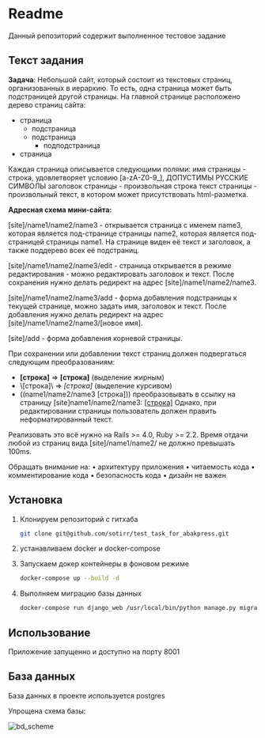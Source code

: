 
# Readme

Данный репозиторий содержит выполненное тестовое задание

## Текст задания

**Задача**: Небольшой сайт, который состоит из текстовых страниц, организованных в иерархию. То есть, одна страница может быть подстраницей другой страницы.
На главной странице расположено дерево страниц сайта:

- страница
  - подстраница
  - подстраница
    - подподстраница
- страница

Каждая страница описывается следующими полями:
имя страницы - строка, удовлетворяет условию [a-zA-Z0-9_], ДОПУСТИМЫ РУССКИЕ СИМВОЛЫ
заголовок страницы - произвольная строка
текст страницы - произвольный текст, в котором может присутствовать html-разметка.

**Адресная схема мини-сайта:**

[site]/name1/name2/name3 - открывается страница с именем name3, которая является под-странице страницы name2, которая является под-страницей страницы name1. На странице виден её текст и заголовок, а также поддерево всех её подстраниц.

[site]/name1/name2/name3/edit - страница открывается в режиме редактирования - можно редактировать заголовок и текст. После сохранения нужно делать редирект на адрес [site]/name1/name2/name3.

[site]/name1/name2/name3/add - форма добавления подстраницы к текущей странице, можно задать имя, заголовок и текст. После добавления нужно делать редирект на адрес [site]/name1/name2/name3/[новое имя].

[site]/add - форма добавления корневой страницы.

При сохранении или добавлении текст страниц должен подвергаться следующим преобразованиям:
- **[строка]** => <b>[строка]</b> (выделение жирным)
- \\[строка]\\ => <i>[строка]</i> (выделение курсивом)
- ((name1/name2/name3 [строка])) преобразовывать в ссылку на страницу [site]name1/name2/name3: <a href="[site]name1/name2/name3">[строка]</a> Однако, при редактировании страницы пользователь должен править неформатированный текст.

Реализовать это всё нужно на Rails >= 4.0, Ruby >= 2.2.
Время отдачи любой из страниц вида [site]/name1/name2/ не должно превышать 100ms.

Обращать внимание на:
• архитектуру приложения
• читаемость кода
• комментирование кода
• безопасность кода
• дизайн не важен

## Установка

1. Клонируем репозиторий с гитхаба

    ```bash
    git clone git@github.com/sotirr/test_task_for_abakpress.git
    ```

2. устанавливаем docker и docker-compose

3. Запускаем докер контейнеры в фоновом режиме

    ```bash
    docker-compose up --build -d
    ```

4. Выполняем миграцию базы данных

    ```bash
    docker-compose run django_web /usr/local/bin/python manage.py migrate
    ```

## Использование

Приложение запущенно и доступно на порту 8001

## База данных

База данных в проекте используется postgres

Упрощена схема базы:

![bd_scheme](https://user-images.githubusercontent.com/47517203/106393569-b0512500-6419-11eb-83de-6051a4087b15.png)